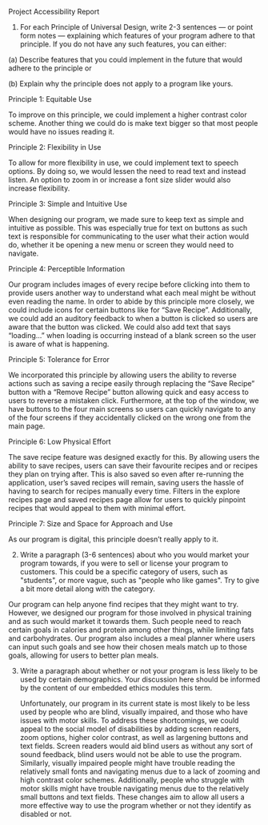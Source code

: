 Project Accessibility Report

1. For each Principle of Universal Design, write 2-3 sentences — or point form notes — explaining which features of your program adhere to that principle. If you do not have any such features, you can either:

  (a) Describe features that you could implement in the future that would adhere to the principle or

  (b) Explain why the principle does not apply to a program like yours.

  Principle 1: Equitable Use
  
To improve on this principle, we could implement a higher contrast color scheme. Another thing we could do is make text bigger so that most people would have no issues reading it. 

  Principle 2: Flexibility in Use
  
To allow for more flexibility in use, we could implement text to speech options. By doing so, we would lessen the need to read text and instead listen. An option to zoom in or increase a font size slider would also   increase flexibility. 

  Principle 3: Simple and Intuitive Use
  
When designing our program, we made sure to keep text as simple and intuitive as possible. This was especially true for text on buttons as such text is responsible for communicating to the user what their action would do, whether it be opening a new menu or screen they would need to navigate.

  Principle 4: Perceptible Information
  
Our program includes images of every recipe before clicking into them to provide users another way to understand what each meal might be without even reading the name. In order to abide by this principle more closely, we could include icons for certain buttons like for “Save Recipe”. Additionally, we could add an auditory feedback to when a button is clicked so users are aware that the button was clicked. We could also add text that says “loading…” when loading is occurring instead of a blank screen so the user is aware of what is happening. 

  Principle 5: Tolerance for Error
  
We incorporated this principle by allowing users the ability to reverse actions such as saving a recipe easily through replacing the “Save Recipe” button with a “Remove Recipe” button allowing quick and easy access to users to reverse a mistaken click. Furthermore, at the top of the window, we have buttons to the four main screens so users can quickly navigate to any of the four screens if they accidentally clicked on the wrong one from the main page. 

  Principle 6: Low Physical Effort
  
The save recipe feature was designed exactly for this. By allowing users the ability to save recipes, users can save their favourite recipes and or recipes they plan on trying after. This is also saved so even after re-running the application, user’s saved recipes will remain, saving users the hassle of having to search for recipes manually every time. Filters in the explore recipes page and saved recipes page allow for users to quickly pinpoint recipes that would appeal to them with minimal effort. 

  Principle 7: Size and Space for Approach and Use
  
As our program is digital, this principle doesn’t really apply to it.


2. Write a paragraph (3-6 sentences) about who you would market your program towards, if you were to sell or license your program to customers. This could be a specific category of users, such as "students", or more vague, such as "people who like games". Try to give a bit more detail along with the category.

  Our program can help anyone find recipes that they might want to try. However, we designed our program for those involved in physical training and as such would market it towards them. Such people need to reach certain goals in calories and protein among other things, while limiting fats and carbohydrates. Our program also includes a meal planner where users can input such goals and see how their chosen meals match up to those goals, allowing for users to better plan meals. 


3. Write a paragraph about whether or not your program is less likely to be used by certain demographics. Your discussion here should be informed by the content of our embedded ethics modules this term.

	Unfortunately, our program in its current state is most likely to be less used by people who are blind, visually impaired, and those who have issues with motor skills. To address these shortcomings, we could appeal to the social model of disabilities by adding screen readers, zoom options, higher color contrast, as well as largening buttons and text fields. Screen readers would aid blind users as without any sort of sound feedback, blind users would not be able to use the program. Similarly, visually impaired people might have trouble reading the relatively small fonts and navigating menus due to a lack of zooming and high contrast color schemes. Additionally, people who struggle with motor skills might have trouble navigating menus due to the relatively small buttons and text fields. These changes aim to allow all users a more effective way to use the program whether or not they identify as disabled or not. 
















	

